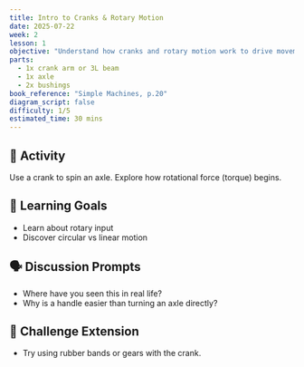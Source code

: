 ```yaml
---
title: Intro to Cranks & Rotary Motion
date: 2025-07-22
week: 2
lesson: 1
objective: "Understand how cranks and rotary motion work to drive movement."
parts:
  - 1x crank arm or 3L beam
  - 1x axle
  - 2x bushings
book_reference: "Simple Machines, p.20"
diagram_script: false
difficulty: 1/5
estimated_time: 30 mins
---
```


## 🧱 Activity

Use a crank to spin an axle. Explore how rotational force (torque) begins.

## 🎯 Learning Goals
- Learn about rotary input
- Discover circular vs linear motion

## 🗣️ Discussion Prompts
- Where have you seen this in real life?
- Why is a handle easier than turning an axle directly?

## 🧪 Challenge Extension
- Try using rubber bands or gears with the crank.
